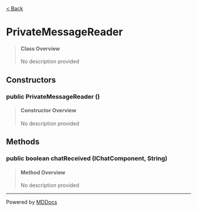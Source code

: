 [< Back](../README.md)
# PrivateMessageReader #
>#### Class Overview ####
>No description provided
## Constructors ##
### public PrivateMessageReader () ###
>#### Constructor Overview ####
>No description provided
>
## Methods ##
### public boolean chatReceived (IChatComponent, String) ###
>#### Method Overview ####
>No description provided
>

---
Powered by [MDDocs](https://github.com/VRCube/MDDocs)